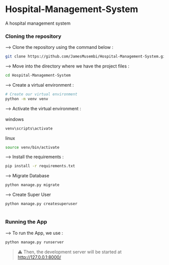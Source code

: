 # Hospital-Management-System
A hospital management system  


### Cloning the repository

--> Clone the repository using the command below :
```bash
git clone https://github.com/JamesMusembi/Hospital-Management-System.git

```

--> Move into the directory where we have the project files :
```bash
cd Hospital-Management-System

```

--> Create a virtual environment :
```bash
# Create our virtual environment
python -m venv venv

```

--> Activate the virtual environment : <br><br>
windows
```bash
venv\scripts\activate

```
linux
```bash
source venv/bin/activate

```

--> Install the requirements :
```bash
pip install -r requirements.txt

```

--> Migrate Database
```bash
python manage.py migrate

```

--> Create Super User
```bash
python manage.py createsuperuser

```

#

### Running the App

--> To run the App, we use :
```bash
python manage.py runserver

```

> ⚠ Then, the development server will be started at http://127.0.0.1:8000/
